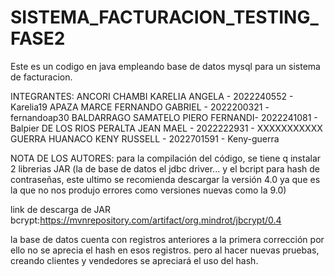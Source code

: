 # SISTEMA_FACTURACION_TESTING_FASE2
Este es un codigo en java empleando base de datos mysql para un sistema de facturacion.

INTEGRANTES:
ANCORI CHAMBI KARELIA ANGELA      - 2022240552 - Karelia19
APAZA MARCE FERNANDO GABRIEL      - 2022200321 - fernandoap30
BALDARRAGO SAMATELO PIERO FERNANDI- 2022241081 - Balpier
DE LOS RIOS PERALTA JEAN MAEL     - 2022222931 - XXXXXXXXXXX
GUERRA HUANACO KENY RUSSELL       - 2022701591 - Keny-guerra

NOTA DE LOS AUTORES:
para la compilación del código, se tiene q instalar 2 librerias JAR (la de base de datos el jdbc driver... y el bcript para hash de contraseñas, este ultimo se recomienda descargar la versión 4.0 ya que es la que no nos produjo errores como versiones nuevas como la 9.0)

link de descarga de JAR bcrypt:https://mvnrepository.com/artifact/org.mindrot/jbcrypt/0.4 

la base de datos cuenta con registros anteriores a la primera corrección por ello no se aprecia el hash en esos registros. pero al hacer nuevas pruebas, creando clientes y vendedores se apreciará el uso del hash.
